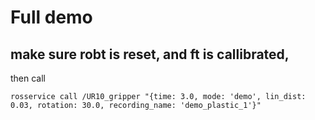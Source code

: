 # Full demo

## make sure robt is reset, and ft is callibrated,

then call 

```
rosservice call /UR10_gripper "{time: 3.0, mode: 'demo', lin_dist: 0.03, rotation: 30.0, recording_name: 'demo_plastic_1'}" 

```
